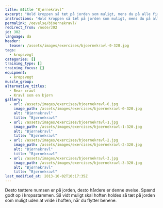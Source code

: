 ```yaml
---
title: &title "Bjørnekravl"
excerpt: "Hold kroppen så tæt på jorden som muligt, mens du på alle fire kravler fremad ved at føre knæene ud til siden og op mod armene."
instructions: "Hold kroppen så tæt på jorden som muligt, mens du på alle fire kravler fremad ved at føre knæene ud til siden og op mod armene."
permalink: /oevelse/bjoernekravl/
redirect_from: /node/302
id: 302
language: da
header:
  teaser: /assets/images/exercises/bjoernekravl-0-320.jpg
tags:
  - kropsvægt
categories: []
training_type: [] 
training_focus: []
equipment:
  - kropsvægt
muscle_group:
alternative_titles:
  - Bear crawl
  - Kravl som en bjørn
gallery:
  - url: /assets/images/exercises/bjoernekravl-0.jpg
    image_path: /assets/images/exercises/bjoernekravl-0-320.jpg
    alt: "Bjørnekravl"
    title: "Bjørnekravl"
  - url: /assets/images/exercises/bjoernekravl-1.jpg
    image_path: /assets/images/exercises/bjoernekravl-1-320.jpg
    alt: "Bjørnekravl"
    title: "Bjørnekravl"
  - url: /assets/images/exercises/bjoernekravl-2.jpg
    image_path: /assets/images/exercises/bjoernekravl-2-320.jpg
    alt: "Bjørnekravl"
    title: "Bjørnekravl"
  - url: /assets/images/exercises/bjoernekravl-3.jpg
    image_path: /assets/images/exercises/bjoernekravl-3-320.jpg
    alt: "Bjørnekravl"
    title: "Bjørnekravl"
last_modified_at: 2013-10-02T10:17:35Z
---
```


Desto tættere numsen er på jorden, desto hårdere er denne øvelse. Spænd godt op i kropsstammen. Så vidt muligt skal hoften holdes så tæt på jorden som muligt uden at vride i hoften, når du flytter benene.
